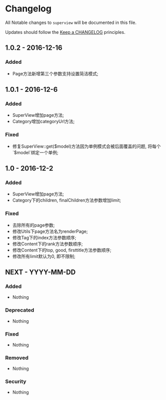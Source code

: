 # Changelog

All Notable changes to `superview` will be documented in this file.

Updates should follow the [Keep a CHANGELOG](http://keepachangelog.com/) principles.

## 1.0.2 - 2016-12-16

### Added
- Page方法新增第三个参数支持设置简洁模式;

## 1.0.1 - 2016-12-6

### Added
- SuperView增加page方法;
- Category增加categoryUrl方法;


### Fixed
- 修复SuperView::get($model)方法因为单例模式会被后面覆盖的问题, 将每个`$model`绑定一个单例;

## 1.0 - 2016-12-2

### Added
- SuperView增加page方法;
- Category下的children, finalChildren方法参数增加limit;

### Fixed
- 去除所有的page参数;
- 修改Utils下page方法名为renderPage;
- 修改Tag下的index方法参数顺序;
- 修改Content下的rank方法参数顺序;
- 修改Content下的top, good, firsttitle方法参数顺序;
- 修改所有limit默认为0, 即不限制;



## NEXT - YYYY-MM-DD

### Added
- Nothing

### Deprecated
- Nothing

### Fixed
- Nothing

### Removed
- Nothing

### Security
- Nothing
